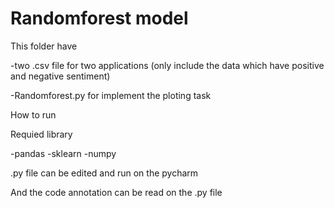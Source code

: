 # Randomforest model

This folder have 

-two .csv file for two applications (only include the data which have positive and negative sentiment)

-Randomforest.py for implement the ploting task

How to run

Requied library

-pandas
-sklearn
-numpy

.py file can be edited and run on the pycharm 

And the code annotation can be read on the .py file

